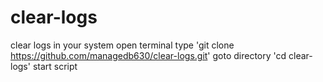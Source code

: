 # clear-logs
clear logs in your system
open terminal
type 'git clone https://github.com/managedb630/clear-logs.git'
goto directory 'cd clear-logs'
start script 
